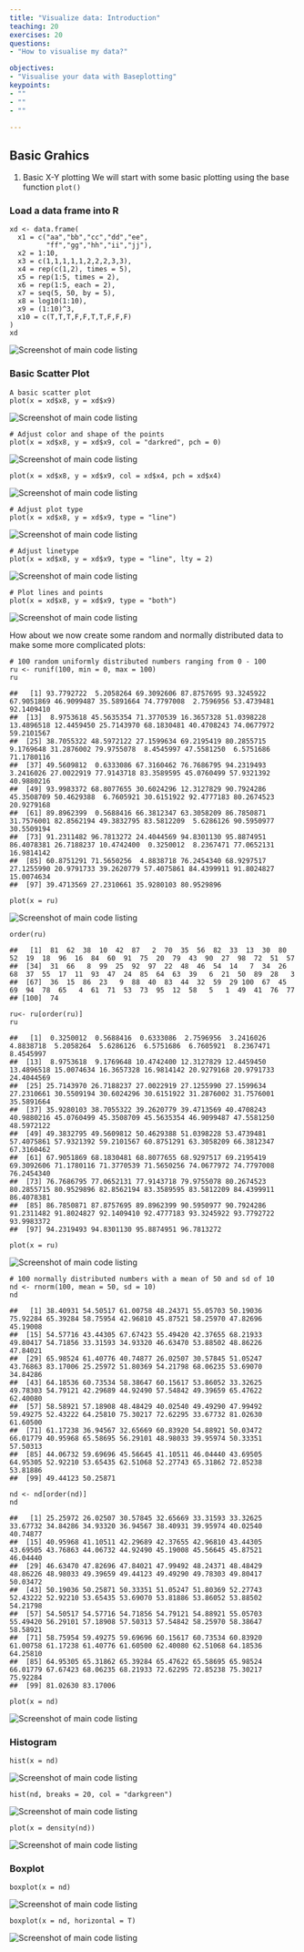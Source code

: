 ```yaml
---
title: "Visualize data: Introduction"
teaching: 20
exercises: 20
questions:
- "How to visualise my data?"

objectives:
- "Visualise your data with Baseplotting"
keypoints:
- ""
- ""
- ""

---
```


## Basic Grahics
1. Basic X-Y plotting
We will start with some basic plotting using the base function `plot()`

### Load a data frame into R
```
xd <- data.frame(
  x1 = c("aa","bb","cc","dd","ee",
         "ff","gg","hh","ii","jj"),
  x2 = 1:10,
  x3 = c(1,1,1,1,1,2,2,2,3,3),
  x4 = rep(c(1,2), times = 5),
  x5 = rep(1:5, times = 2),
  x6 = rep(1:5, each = 2),
  x7 = seq(5, 50, by = 5),
  x8 = log10(1:10),
  x9 = (1:10)^3,
  x10 = c(T,T,T,F,F,T,T,F,F,F)
)
xd
```
![Screenshot of main code listing](../fig/Visualize-your-data-1.png)

### Basic Scatter Plot


```
A basic scatter plot
plot(x = xd$x8, y = xd$x9)
```
![Screenshot of main code listing](../fig/Visualize-your-data-2.png)

```
# Adjust color and shape of the points
plot(x = xd$x8, y = xd$x9, col = "darkred", pch = 0)
```
![Screenshot of main code listing](../fig/Visualize-your-data-3.png)

```
plot(x = xd$x8, y = xd$x9, col = xd$x4, pch = xd$x4)
```
![Screenshot of main code listing](../fig/Visualize-your-data-4.png)

```
# Adjust plot type 
plot(x = xd$x8, y = xd$x9, type = "line")
```

![Screenshot of main code listing](../fig/Visualize-your-data-5.png)

```
# Adjust linetype
plot(x = xd$x8, y = xd$x9, type = "line", lty = 2)
```
![Screenshot of main code listing](../fig/Visualize-your-data-6.png)

```
# Plot lines and points
plot(x = xd$x8, y = xd$x9, type = "both")
```
![Screenshot of main code listing](../fig/Visualize-your-data-7.png)

How about we now create some random and normally distributed data to make some more complicated plots:

```
# 100 random uniformly distributed numbers ranging from 0 - 100
ru <- runif(100, min = 0, max = 100)
ru
```
```
##   [1] 93.7792722  5.2058264 69.3092606 87.8757695 93.3245922 67.9051869 46.9099487 35.5891664 74.7797008  2.7596956 53.4739481 92.1409410
##  [13]  8.9753618 45.5635354 71.3770539 16.3657328 51.0398228 13.4896518 12.4459450 25.7143970 68.1830481 40.4708243 74.0677972 59.2101567
##  [25] 38.7055322 48.5972122 27.1599634 69.2195419 80.2855715  9.1769648 31.2876002 79.9755078  8.4545997 47.5581250  6.5751686 71.1780116
##  [37] 49.5609812  0.6333086 67.3160462 76.7686795 94.2319493  3.2416026 27.0022919 77.9143718 83.3589595 45.0760499 57.9321392 40.9880216
##  [49] 93.9983372 68.8077655 30.6024296 12.3127829 90.7924286 45.3508709 50.4629388  6.7605921 30.6151922 92.4777183 80.2674523 20.9279168
##  [61] 89.8962399  0.5688416 66.3812347 63.3058209 86.7850871 31.7576001 82.8562194 49.3832795 83.5812209  5.6286126 90.5950977 30.5509194
##  [73] 91.2311482 96.7813272 24.4044569 94.8301130 95.8874951 86.4078381 26.7188237 10.4742400  0.3250012  8.2367471 77.0652131 16.9814142
##  [85] 60.8751291 71.5650256  4.8838718 76.2454340 68.9297517 27.1255990 20.9791733 39.2620779 57.4075861 84.4399911 91.8024827 15.0074634
##  [97] 39.4713569 27.2310661 35.9280103 80.9529896
```
```
plot(x = ru)
```
![Screenshot of main code listing](../fig/Visualize-your-data-8.png)

```
order(ru)
```
```
##   [1]  81  62  38  10  42  87   2  70  35  56  82  33  13  30  80  52  19  18  96  16  84  60  91  75  20  79  43  90  27  98  72  51  57
##  [34]  31  66   8  99  25  92  97  22  48  46  54  14   7  34  26  68  37  55  17  11  93  47  24  85  64  63  39   6  21  50  89  28   3
##  [67]  36  15  86  23   9  88  40  83  44  32  59  29 100  67  45  69  94  78  65   4  61  71  53  73  95  12  58   5   1  49  41  76  77
## [100]  74
```
```
ru<- ru[order(ru)]
ru
```
```
##   [1]  0.3250012  0.5688416  0.6333086  2.7596956  3.2416026  4.8838718  5.2058264  5.6286126  6.5751686  6.7605921  8.2367471  8.4545997
##  [13]  8.9753618  9.1769648 10.4742400 12.3127829 12.4459450 13.4896518 15.0074634 16.3657328 16.9814142 20.9279168 20.9791733 24.4044569
##  [25] 25.7143970 26.7188237 27.0022919 27.1255990 27.1599634 27.2310661 30.5509194 30.6024296 30.6151922 31.2876002 31.7576001 35.5891664
##  [37] 35.9280103 38.7055322 39.2620779 39.4713569 40.4708243 40.9880216 45.0760499 45.3508709 45.5635354 46.9099487 47.5581250 48.5972122
##  [49] 49.3832795 49.5609812 50.4629388 51.0398228 53.4739481 57.4075861 57.9321392 59.2101567 60.8751291 63.3058209 66.3812347 67.3160462
##  [61] 67.9051869 68.1830481 68.8077655 68.9297517 69.2195419 69.3092606 71.1780116 71.3770539 71.5650256 74.0677972 74.7797008 76.2454340
##  [73] 76.7686795 77.0652131 77.9143718 79.9755078 80.2674523 80.2855715 80.9529896 82.8562194 83.3589595 83.5812209 84.4399911 86.4078381
##  [85] 86.7850871 87.8757695 89.8962399 90.5950977 90.7924286 91.2311482 91.8024827 92.1409410 92.4777183 93.3245922 93.7792722 93.9983372
##  [97] 94.2319493 94.8301130 95.8874951 96.7813272
```

```
plot(x = ru)
```
![Screenshot of main code listing](../fig/Visualize-your-data-9.png)

```
# 100 normally distributed numbers with a mean of 50 and sd of 10
nd <- rnorm(100, mean = 50, sd = 10)
nd
```
```
##   [1] 38.40931 54.50517 61.00758 48.24371 55.05703 50.19036 75.92284 65.39284 58.75954 42.96810 45.87521 58.25970 47.82696 45.19008
##  [15] 54.57716 43.44305 67.67423 55.49420 42.37655 68.21933 49.80417 54.71856 33.31593 34.93320 46.63470 53.88502 48.86226 47.84021
##  [29] 65.98524 61.40776 40.74877 26.02507 30.57845 51.05247 43.76863 83.17006 25.25972 51.80369 54.21798 68.06235 53.69070 34.84286
##  [43] 64.18536 60.73534 58.38647 60.15617 53.86052 33.32625 49.78303 54.79121 42.29689 44.92490 57.54842 49.39659 65.47622 62.40080
##  [57] 58.58921 57.18908 48.48429 40.02540 49.49290 47.99492 59.49275 52.43222 64.25810 75.30217 72.62295 33.67732 81.02630 61.60500
##  [71] 61.17238 36.94567 32.65669 60.83920 54.88921 50.03472 66.01779 40.95968 65.58695 56.29101 48.98033 39.95974 50.33351 57.50313
##  [85] 44.06732 59.69696 45.56645 41.10511 46.04440 43.69505 64.95305 52.92210 53.65435 62.51068 52.27743 65.31862 72.85238 53.81886
##  [99] 49.44123 50.25871
```
```
nd <- nd[order(nd)]
nd
```
```
##   [1] 25.25972 26.02507 30.57845 32.65669 33.31593 33.32625 33.67732 34.84286 34.93320 36.94567 38.40931 39.95974 40.02540 40.74877
##  [15] 40.95968 41.10511 42.29689 42.37655 42.96810 43.44305 43.69505 43.76863 44.06732 44.92490 45.19008 45.56645 45.87521 46.04440
##  [29] 46.63470 47.82696 47.84021 47.99492 48.24371 48.48429 48.86226 48.98033 49.39659 49.44123 49.49290 49.78303 49.80417 50.03472
##  [43] 50.19036 50.25871 50.33351 51.05247 51.80369 52.27743 52.43222 52.92210 53.65435 53.69070 53.81886 53.86052 53.88502 54.21798
##  [57] 54.50517 54.57716 54.71856 54.79121 54.88921 55.05703 55.49420 56.29101 57.18908 57.50313 57.54842 58.25970 58.38647 58.58921
##  [71] 58.75954 59.49275 59.69696 60.15617 60.73534 60.83920 61.00758 61.17238 61.40776 61.60500 62.40080 62.51068 64.18536 64.25810
##  [85] 64.95305 65.31862 65.39284 65.47622 65.58695 65.98524 66.01779 67.67423 68.06235 68.21933 72.62295 72.85238 75.30217 75.92284
##  [99] 81.02630 83.17006
```
```
plot(x = nd)
```
![Screenshot of main code listing](../fig/Visualize-your-data-10.png)

### Histogram

```
hist(x = nd)
```
![Screenshot of main code listing](../fig/Visualize-your-data-11.png)

```
hist(nd, breaks = 20, col = "darkgreen")
```
![Screenshot of main code listing](../fig/Visualize-your-data-12.png)

```
plot(x = density(nd))
```
![Screenshot of main code listing](../fig/Visualize-your-data-13.png)

### Boxplot
```
boxplot(x = nd)
```
![Screenshot of main code listing](../fig/Visualize-your-data-14.png)

```
boxplot(x = nd, horizontal = T)
```
![Screenshot of main code listing](../fig/Visualize-your-data-15.png)
